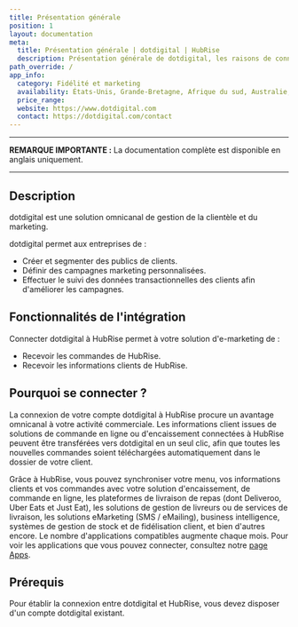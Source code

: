 ```yaml
---
title: Présentation générale
position: 1
layout: documentation
meta:
  title: Présentation générale | dotdigital | HubRise
  description: Présentation générale de dotdigital, les raisons de connecter dotdigital à HubRise et fonctionnalités de l'intégration avec HubRise.
path_override: /
app_info:
  category: Fidélité et marketing
  availability: États-Unis, Grande-Bretagne, Afrique du sud, Australie, Singapore, Pays-Bas et Europe de l'Est
  price_range:
  website: https://www.dotdigital.com
  contact: https://dotdigital.com/contact
---
```


---

**REMARQUE IMPORTANTE :** La documentation complète est disponible <Link to="/apps/dotdigital" addLocalePrefix={false}>en anglais uniquement</Link>.

---

## Description

dotdigital est une solution omnicanal de gestion de la clientèle et du marketing.

dotdigital permet aux entreprises de :

- Créer et segmenter des publics de clients.
- Définir des campagnes marketing personnalisées.
- Effectuer le suivi des données transactionnelles des clients afin d'améliorer les campagnes.

## Fonctionnalités de l'intégration

Connecter dotdigital à HubRise permet à votre solution d'e-marketing de :

- Recevoir les commandes de HubRise.
- Recevoir les informations clients de HubRise.

## Pourquoi se connecter ?

La connexion de votre compte dotdigital à HubRise procure un avantage omnicanal à votre activité commerciale. Les informations client issues de solutions de commande en ligne ou d'encaissement connectées à HubRise peuvent être transférées vers dotdigital en un seul clic, afin que toutes les nouvelles commandes soient téléchargées automatiquement dans le dossier de votre client.

Grâce à HubRise, vous pouvez synchroniser votre menu, vos informations clients et vos commandes avec votre solution d'encaissement, de commande en ligne, les plateformes de livraison de repas (dont Deliveroo, Uber Eats et Just Eat), les solutions de gestion de livreurs ou de services de livraison, les solutions eMarketing (SMS / eMailing), business intelligence, systèmes de gestion de stock et de fidélisation client, et bien d'autres encore. Le nombre d'applications compatibles augmente chaque mois. Pour voir les applications que vous pouvez connecter, consultez notre [page Apps](/apps).

## Prérequis

Pour établir la connexion entre dotdigital et HubRise, vous devez disposer d'un compte dotdigital existant.
